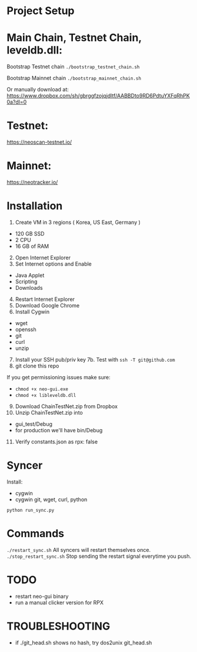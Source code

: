 Project Setup
=============
# Main Chain, Testnet Chain, leveldb.dll:
Bootstrap Testnet chain
`./bootstrap_testnet_chain.sh`

Bootstrap Mainnet chain
`./bootstrap_mainnet_chain.sh`

Or manually download at:
https://www.dropbox.com/sh/gbrggfzojqjdltf/AABBDto9RD6PdtuYXFqRhPK0a?dl=0

# Testnet:
https://neoscan-testnet.io/

# Mainnet:
https://neotracker.io/

Installation
=====
1. Create VM in  3 regions  ( Korea, US East, Germany )
  - 120 GB SSD
  - 2 CPU
  - 16 GB of RAM
2. Open Internet Explorer
3. Set Internet options and Enable
  - Java Applet
  - Scripting
  - Downloads
4. Restart Internet Explorer
5. Download Google Chrome
6. Install Cygwin 
  - wget
  - openssh
  - git
  - curl
  - unzip
7. Install your SSH pub/priv key
7b. Test with `ssh -T git@github.com`
8. git clone this repo

If you get permissioning issues make sure:
- `chmod +x neo-gui.exe`
- `chmod +x libleveldb.dll`

9. Download ChainTestNet.zip from Dropbox
10. Unzip ChainTestNet.zip into
  - gui_test/Debug
  - for production we'll have bin/Debug
11. Verify  constants.json  as rpx: false




Syncer
=====

Install:
- cygwin
- cygwin git, wget, curl, python


`python run_sync.py`

Commands
===
`./restart_sync.sh`
All syncers will restart themselves once.
`./stop_restart_sync.sh`
Stop sending the restart signal everytime you push.

TODO
===
- restart neo-gui binary
- run a manual clicker version for RPX

TROUBLESHOOTING
===
- if ./git_head.sh shows no hash, try dos2unix git_head.sh


